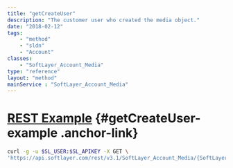 ```yaml
---
title: "getCreateUser"
description: "The customer user who created the media object."
date: "2018-02-12"
tags:
    - "method"
    - "sldn"
    - "Account"
classes:
    - "SoftLayer_Account_Media"
type: "reference"
layout: "method"
mainService : "SoftLayer_Account_Media"
---
```


# [REST Example](#getCreateUser-example) <a href="/article/rest/"><i class="fas fa-question"></i></a> {#getCreateUser-example .anchor-link} 
```bash
curl -g -u $SL_USER:$SL_APIKEY -X GET \
'https://api.softlayer.com/rest/v3.1/SoftLayer_Account_Media/{SoftLayer_Account_MediaID}/getCreateUser'
```
